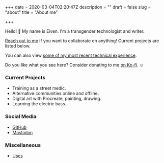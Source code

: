 +++
date = 2020-03-04T02:20:47Z
description = ""
draft = false
slug = "about"
title = "About me"

+++


Hello! 👋  My name is Eiven. I'm a transgender technologist and writer.

[Reach out to me](mailto:hello@cupofsquid.com) if you want to collaborate on anything! Current projects are listed below.

You can also view [some of my most recent technical experience](/page/technical-experience/).

Do you like what you see here? Consider donating to me [on Ko-fi](https://ko-fi.com/eejum). ☺️

### Current Projects

* Training as a street medic.
* Alternative communities online and offline.
* Digital art with Procreate, painting, drawing.
* Learning the electric bass.

### Social Media

* [GitHub](https://github.com/ej-mitchell) 
* [Mastodon](https://merveilles.town/@eejum)

### Miscellaneous

* [Uses](/page/uses)

